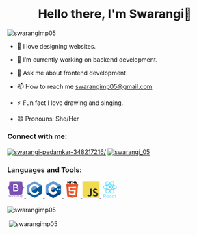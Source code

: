 <h1 align="center">Hello there, I'm Swarangi👋</h1>

<p align="left"> <img src="https://komarev.com/ghpvc/?username=swarangimp05&label=Profile%20views&color=0e75b6&style=flat" alt="swarangimp05" /> </p>

- 🧡 I love designing websites.

- 🌱 I’m currently working on backend development.

- 💬 Ask me about frontend development.

- 📫 How to reach me swarangimp05@gmail.com

- ⚡ Fun fact I love drawing and singing.

- 😄 Pronouns: She/Her

<h3 align="left">Connect with me:</h3>
<p align="left">
<a href="https://linkedin.com/in/swarangi-pedamkar-348217216/" target="blank"><img align="center" src="https://raw.githubusercontent.com/rahuldkjain/github-profile-readme-generator/master/src/images/icons/Social/linked-in-alt.svg" alt="swarangi-pedamkar-348217216/" height="30" width="40" /></a>
<a href="https://instagram.com/swarangi_05" target="blank"><img align="center" src="https://raw.githubusercontent.com/rahuldkjain/github-profile-readme-generator/master/src/images/icons/Social/instagram.svg" alt="swarangi_05" height="30" width="40" /></a>
</p>

<h3 align="left">Languages and Tools:</h3>
<p align="left"> <a href="https://getbootstrap.com" target="_blank"> <img src="https://raw.githubusercontent.com/devicons/devicon/master/icons/bootstrap/bootstrap-plain-wordmark.svg" alt="bootstrap" width="40" height="40"/> </a> <a href="https://www.cprogramming.com/" target="_blank"> <img src="https://raw.githubusercontent.com/devicons/devicon/master/icons/c/c-original.svg" alt="c" width="40" height="40"/> </a> <a href="https://www.w3schools.com/cpp/" target="_blank"> <img src="https://raw.githubusercontent.com/devicons/devicon/master/icons/cplusplus/cplusplus-original.svg" alt="cplusplus" width="40" height="40"/> </a> <a href="https://www.w3.org/html/" target="_blank"> <img src="https://raw.githubusercontent.com/devicons/devicon/master/icons/html5/html5-original-wordmark.svg" alt="html5" width="40" height="40"/> </a> <a href="https://developer.mozilla.org/en-US/docs/Web/JavaScript" target="_blank"> <img src="https://raw.githubusercontent.com/devicons/devicon/master/icons/javascript/javascript-original.svg" alt="javascript" width="40" height="40"/> </a> <a href="https://reactjs.org/" target="_blank"> <img src="https://raw.githubusercontent.com/devicons/devicon/master/icons/react/react-original-wordmark.svg" alt="react" width="40" height="40"/> </a> </p>

<p><img align="center" src="https://github-readme-streak-stats.herokuapp.com/?user=swarangimp05&" alt="swarangimp05" /></p>
<p>&nbsp;<img align="center" src="https://github-readme-stats.vercel.app/api?username=swarangimp05&show_icons=true&locale=en" alt="swarangimp05" /></p>
